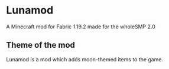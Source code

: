 # Lunamod
A Minecraft mod for Fabric 1.19.2 made for the wholeSMP 2.0

## Theme of the mod
Lunamod is a mod which adds moon-themed items to the game.
